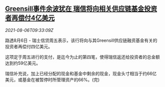 <!--1628244062000-->
[Greensill事件余波犹在 瑞信将向相关供应链基金投资者再偿付4亿美元](https://cn.reuters.com/article/credit-suisse-greensill-0806-idCNKBS2F7127)
------

<div><i>2021-08-06T09:33:09Z</i></div><p>路透8月6日 - 瑞士信贷周五表示，该行将向与其Greensill供应链融资基金有关的投资者再偿付四亿美元。</p><p>这项定于周五进行的支付，是迄今为止的第四笔，使得瑞信返还给投资者的总金额达到约59亿美元。</p><p>瑞信补充说，加上已经分配的现金和基金中剩余的现金，现金头寸相当于约66亿美元，或基金在被暂停时所管理资产的66%。(完)</p>
